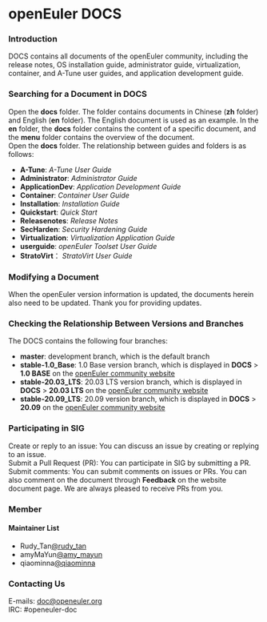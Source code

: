 # openEuler DOCS

### Introduction

DOCS contains all documents of the openEuler community, including the release notes, OS installation guide, administrator guide, virtualization, container, and A-Tune user guides, and application development guide.

### Searching for a Document in DOCS

Open the **docs** folder. The folder contains documents in Chinese (**zh** folder) and English (**en** folder). The English document is used as an example. In the **en** folder, the **docs** folder contains the content of a specific document, and the **menu** folder contains the overview of the document.   
Open the **docs** folder. The relationship between guides and folders is as follows:  
* **A-Tune**: *A-Tune User Guide*
* **Administrator**: *Administrator Guide*
* **ApplicationDev**: *Application Development Guide*
* **Container**: *Container User Guide*
* **Installation**: *Installation Guide*
* **Quickstart**: *Quick Start*
* **Releasenotes**: *Release Notes*
* **SecHarden**: *Security Hardening Guide*
* **Virtualization**: *Virtualization Application Guide*
* **userguide**: *openEuler Toolset User Guide*
* **StratoVirt**： *StratoVirt User Guide*


### Modifying a Document

When the openEuler version information is updated, the documents herein also need to be updated. Thank you for providing updates.

### Checking the Relationship Between Versions and Branches
The DOCS contains the following four branches:

* **master**: development branch, which is the default branch
* **stable-1.0\_Base**: 1.0 Base version branch, which is displayed in **DOCS** > **1.0 BASE** on the [openEuler community website](https://openeuler.org/)
* **stable-20.03\_LTS**: 20.03 LTS version branch, which is displayed in **DOCS** > **20.03 LTS** on the [openEuler community website](https://openeuler.org/)
* **stable-20.09\_LTS**: 20.09 version branch, which is displayed in **DOCS** > **20.09** on the [openEuler community website](https://openeuler.org/)

### Participating in SIG
Create or reply to an issue: You can discuss an issue by creating or replying to an issue.  
Submit a Pull Request (PR): You can participate in SIG by submitting a PR.  
Submit comments: You can submit comments on issues or PRs. You can also comment on the document through **Feedback** on the website document page.
We are always pleased to receive PRs from you.

### Member
#### Maintainer List
- Rudy_Tan[@rudy_tan](https://gitee.com/rudy_tan)
- amyMaYun[@amy_mayun](https://gitee.com/amy_mayun)
- qiaominna[@qiaominna](https://gitee.com/qiaominna)


###  Contacting Us
E-mails: doc@openeuler.org  
IRC: #openeuler-doc 